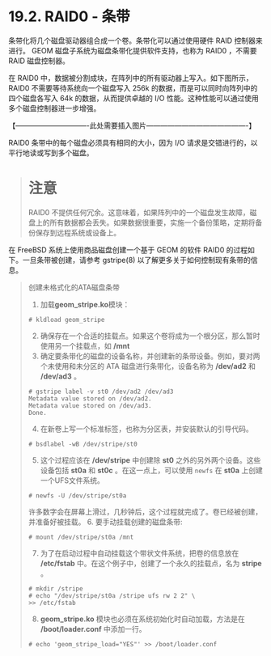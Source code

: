 # 19.2. RAID0 - 条带

条带化将几个磁盘驱动器组合成一个卷。条带化可以通过使用硬件 RAID 控制器来进行。 GEOM 磁盘子系统为磁盘条带化提供软件支持，也称为 RAID0 ，不需要 RAID 磁盘控制器。

在 RAID0 中，数据被分割成块，在阵列中的所有驱动器上写入。如下图所示， RAID0 不需要等待系统向一个磁盘写入 256k 的数据，而是可以同时向阵列中的四个磁盘各写入 64k 的数据，从而提供卓越的 I/O 性能。这种性能可以通过使用多个磁盘控制器进一步增强。

【——————————-此处需要插入图片­——————————————-】

RAID0 条带中的每个磁盘必须具有相同的大小，因为 I/O 请求是交错进行的，以平行地读或写到多个磁盘。
># 注意
>RAID0 不提供任何冗余。这意味着，如果阵列中的一个磁盘发生故障，磁盘上的所有数据都会丢失。如果数据很重要，实施一个备份策略，定期将备份保存到远程系统或设备上。

在 FreeBSD 系统上使用商品磁盘创建一个基于 GEOM 的软件 RAID0 的过程如下。一旦条带被创建，请参考 gstripe(8) 以了解更多关于如何控制现有条带的信息。

> 创建未格式化的ATA磁盘条带
> 1. 加载**geom_stripe.ko**模块：
> ```
> # kldload geom_stripe
> ```
> 2. 确保存在一个合适的挂载点。如果这个卷将成为一个根分区，那么暂时使用另一个挂载点，如 **/mnt** 
> 3. 确定要条带化的磁盘的设备名称，并创建新的条带设备。例如，要对两个未使用和未分区的 ATA 磁盘进行条带化，设备名称为 **/dev/ad2** 和 **/dev/ad3** 。
> ```
> # gstripe label -v st0 /dev/ad2 /dev/ad3
>Metadata value stored on /dev/ad2.
>Metadata value stored on /dev/ad3.
>Done.
>```
>4. 在新卷上写一个标准标签，也称为分区表，并安装默认的引导代码。
>```
># bsdlabel -wB /dev/stripe/st0
>```
>5. 这个过程应该在 **/dev/stripe** 中创建除 **st0** 之外的另外两个设备。这些设备包括 **st0a** 和 **st0c** 。在这一点上，可以使用 `newfs` 在 **st0a** 上创建一个UFS文件系统。
>```
># newfs -U /dev/stripe/st0a
>```
>许多数字会在屏幕上滑过，几秒钟后，这个过程就完成了。卷已经被创建，并准备好被挂载。
>6. 要手动挂载创建的磁盘条带:
>```
># mount /dev/stripe/st0a /mnt
>```
>7. 为了在启动过程中自动挂载这个带状文件系统，把卷的信息放在 **/etc/fstab** 中。在这个例子中，创建了一个永久的挂载点，名为 **stripe** 。
>```
># mkdir /stripe
># echo "/dev/stripe/st0a /stripe ufs rw 2 2" \
>>> /etc/fstab
>```
>8.  **geom_stripe.ko** 模块也必须在系统初始化时自动加载，方法是在 **/boot/loader.conf** 中添加一行。
>```
># echo 'geom_stripe_load="YES"' >> /boot/loader.conf
>```
